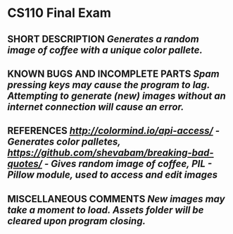 # CS110 Final Exam

## SHORT DESCRIPTION *Generates a random image of coffee with a unique color pallete.*

## KNOWN BUGS AND INCOMPLETE PARTS *Spam pressing keys may cause the program to lag. Attempting to generate (new) images without an internet connection will cause an error.*

## REFERENCES *http://colormind.io/api-access/ - Generates color palletes, https://github.com/shevabam/breaking-bad-quotes/ - Gives random image of coffee, PIL - Pillow module, used to access and edit images*

## MISCELLANEOUS COMMENTS *New images may take a moment to load. Assets folder will be cleared upon program closing.*